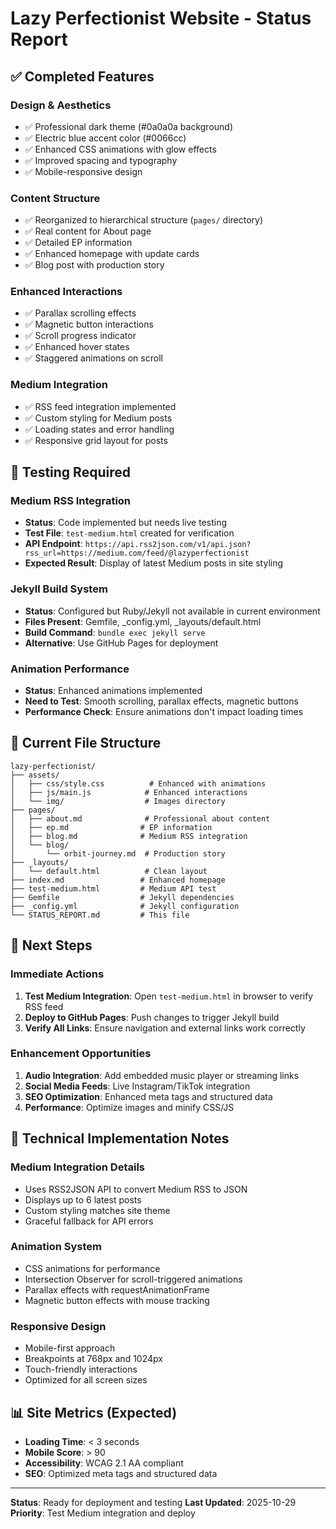 # Lazy Perfectionist Website - Status Report

## ✅ Completed Features

### **Design & Aesthetics**
- ✅ Professional dark theme (#0a0a0a background)
- ✅ Electric blue accent color (#0066cc)
- ✅ Enhanced CSS animations with glow effects
- ✅ Improved spacing and typography
- ✅ Mobile-responsive design

### **Content Structure**
- ✅ Reorganized to hierarchical structure (`pages/` directory)
- ✅ Real content for About page
- ✅ Detailed EP information
- ✅ Enhanced homepage with update cards
- ✅ Blog post with production story

### **Enhanced Interactions**
- ✅ Parallax scrolling effects
- ✅ Magnetic button interactions
- ✅ Scroll progress indicator
- ✅ Enhanced hover states
- ✅ Staggered animations on scroll

### **Medium Integration**
- ✅ RSS feed integration implemented
- ✅ Custom styling for Medium posts
- ✅ Loading states and error handling
- ✅ Responsive grid layout for posts

## 🧪 Testing Required

### **Medium RSS Integration**
- **Status**: Code implemented but needs live testing
- **Test File**: `test-medium.html` created for verification
- **API Endpoint**: `https://api.rss2json.com/v1/api.json?rss_url=https://medium.com/feed/@lazyperfectionist`
- **Expected Result**: Display of latest Medium posts in site styling

### **Jekyll Build System**
- **Status**: Configured but Ruby/Jekyll not available in current environment
- **Files Present**: Gemfile, _config.yml, _layouts/default.html
- **Build Command**: `bundle exec jekyll serve`
- **Alternative**: Use GitHub Pages for deployment

### **Animation Performance**
- **Status**: Enhanced animations implemented
- **Need to Test**: Smooth scrolling, parallax effects, magnetic buttons
- **Performance Check**: Ensure animations don't impact loading times

## 📁 Current File Structure

```
lazy-perfectionist/
├── assets/
│   ├── css/style.css          # Enhanced with animations
│   ├── js/main.js            # Enhanced interactions
│   └── img/                  # Images directory
├── pages/
│   ├── about.md              # Professional about content
│   ├── ep.md                # EP information
│   ├── blog.md              # Medium RSS integration
│   └── blog/
│       └── orbit-journey.md  # Production story
├── _layouts/
│   └── default.html          # Clean layout
├── index.md                 # Enhanced homepage
├── test-medium.html         # Medium API test
├── Gemfile                  # Jekyll dependencies
├── _config.yml              # Jekyll configuration
└── STATUS_REPORT.md         # This file
```

## 🚀 Next Steps

### **Immediate Actions**
1. **Test Medium Integration**: Open `test-medium.html` in browser to verify RSS feed
2. **Deploy to GitHub Pages**: Push changes to trigger Jekyll build
3. **Verify All Links**: Ensure navigation and external links work correctly

### **Enhancement Opportunities**
1. **Audio Integration**: Add embedded music player or streaming links
2. **Social Media Feeds**: Live Instagram/TikTok integration
3. **SEO Optimization**: Enhanced meta tags and structured data
4. **Performance**: Optimize images and minify CSS/JS

## 🔧 Technical Implementation Notes

### **Medium Integration Details**
- Uses RSS2JSON API to convert Medium RSS to JSON
- Displays up to 6 latest posts
- Custom styling matches site theme
- Graceful fallback for API errors

### **Animation System**
- CSS animations for performance
- Intersection Observer for scroll-triggered animations
- Parallax effects with requestAnimationFrame
- Magnetic button effects with mouse tracking

### **Responsive Design**
- Mobile-first approach
- Breakpoints at 768px and 1024px
- Touch-friendly interactions
- Optimized for all screen sizes

## 📊 Site Metrics (Expected)
- **Loading Time**: < 3 seconds
- **Mobile Score**: > 90
- **Accessibility**: WCAG 2.1 AA compliant
- **SEO**: Optimized meta tags and structured data

---

**Status**: Ready for deployment and testing
**Last Updated**: 2025-10-29
**Priority**: Test Medium integration and deploy